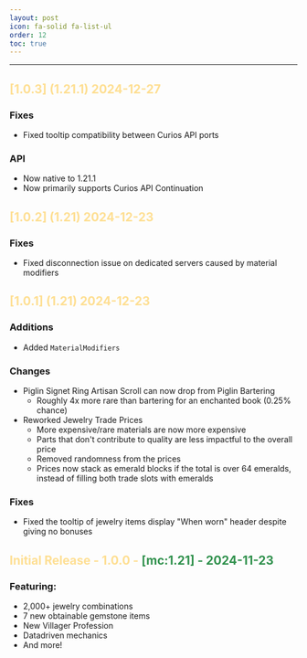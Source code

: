 ```yaml
---
layout: post
icon: fa-solid fa-list-ul
order: 12
toc: true
---
```


<style>
.yellow {
color:rgba(255, 194, 41, 0.5);
}

.yellow2 {
color:rgba(223, 187, 0, 0.91)
}

.yellow3 {
color:rgba(0, 120, 36, 0.81)
}
</style>

<hr>

## <span class="yellow"> [1.0.3] (1.21.1) 2024-12-27</span>
### Fixes
- Fixed tooltip compatibility between Curios API ports

### API
- Now native to 1.21.1
- Now primarily supports Curios API Continuation

## <span class="yellow"> [1.0.2] (1.21) 2024-12-23</span>
### Fixes
- Fixed disconnection issue on dedicated servers caused by material modifiers

## <span class="yellow"> [1.0.1] (1.21) 2024-12-23</span>
### Additions
- Added `MaterialModifiers`

### Changes
- Piglin Signet Ring Artisan Scroll can now drop from Piglin Bartering
  - Roughly 4x more rare than bartering for an enchanted book (0.25% chance)
- Reworked Jewelry Trade Prices
  - More expensive/rare materials are now more expensive
  - Parts that don't contribute to quality are less impactful to the overall price
  - Removed randomness from the prices
  - Prices now stack as emerald blocks if the total is over 64 emeralds, instead of filling both trade slots with emeralds

### Fixes
- Fixed the tooltip of jewelry items display "When worn" header despite giving no bonuses 

## <span class="yellow"> Initial Release - 1.0.0 - </span> <span class="yellow3"> [mc:1.21] - 2024-11-23</span>

### Featuring:
- 2,000+ jewelry combinations
- 7 new obtainable gemstone items
- New Villager Profession
- Datadriven mechanics
- And more!


